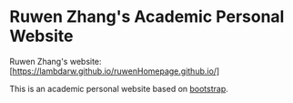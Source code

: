 # Ruwen Zhang's Academic Personal Website

Ruwen Zhang's website: [https://lambdarw.github.io/ruwenHomepage.github.io/]


This is an academic personal website based on [bootstrap](https://github.com/StartBootstrap/startbootstrap-new-age).

